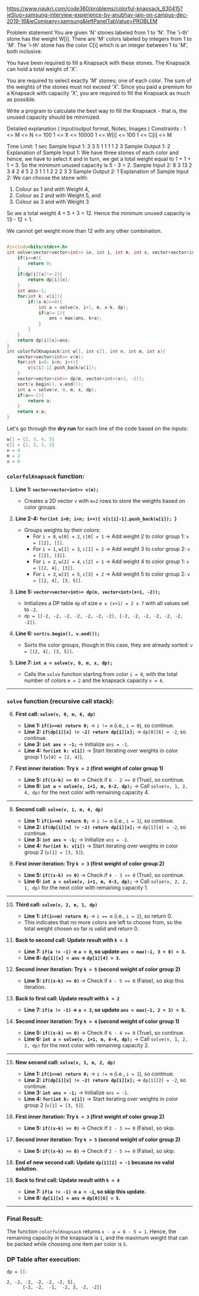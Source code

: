 https://www.naukri.com/code360/problems/colorful-knapsack_630415?ieSlug=samsung-interview-experience-by-anubhav-jain-on-campus-dec-2019-16&ieCompany=samsung&leftPanelTabValue=PROBLEM

Problem statement
You are given 'N' stones labeled from 1 to 'N'. The 'i-th' stone has the weight W[i]. There are 'M' colors labeled by integers from 1 to 'M'. The 'i-th' stone has the color C[i] which is an integer between 1 to 'M', both inclusive.

You have been required to fill a Knapsack with these stones. The Knapsack can hold a total weight of 'X'.

You are required to select exactly 'M' stones; one of each color. The sum of the weights of the stones must not exceed 'X'. Since you paid a premium for a Knapsack with capacity 'X', you are required to fill the Knapsack as much as possible.

Write a program to calculate the best way to fill the Knapsack - that is, the unused capacity should be minimized.

Detailed explanation ( Input/output format, Notes, Images )
Constraints :
1 <= M <= N <= 100
1 <= X <= 10000
1 <= W[i] <= 100
1 <= C[i] <= M

Time Limit: 1 sec
Sample Input 1:
3 3 5
1 1 1
1 2 3
Sample Output 1:
2
Explanation of Sample Input 1:
We have three stones of each color and hence, we have to select it and in turn, we get a total weight equal to 1 + 1 + 1 = 3. So the minimum unused capacity is 5 - 3 = 2.
Sample Input 2:
8 3 13
2 3 4 2 4 5 2 3
1 1 1 2 2 2 3 3
Sample Output 2:
1
Explanation of Sample Input 2:
We can choose the stone with:
1. Colour as 1 and with Weight 4, 
2. Colour as 2 and with Weight 5, and
3. Colour as 3 and with Weight 3 

So we a total weight 4 + 5 + 3 = 12. Hence the minimum unused capacity is 13 - 12 = 1.

We cannot get weight more than 12 with any other combination.

```cpp

#include<bits/stdc++.h>
int solve(vector<vector<int>> &v, int i, int m, int x, vector<vector<int>> &dp){
    if(i==m){
        return 0;
    }
    if(dp[i][x]!=-2){
        return dp[i][x];
    }
    int ans=-1;
    for(int k: v[i]){
        if((x-k)>=0){
            int a = solve(v, i+1, m, x-k, dp);
            if(a!=-1){
                ans = max(ans, k+a);
            }
        }
    }
    return dp[i][x]=ans;
}
int colorfulKnapsack(int w[], int c[], int n, int m, int x){
    vector<vector<int>> v(m);
    for(int i=0; i<n; i++){
        v[c[i]-1].push_back(w[i]);
    }
    vector<vector<int>> dp(m, vector<int>(x+1, -2));
    sort(v.begin(), v.end());
	int a = solve(v, 0, m, x, dp);
    if(a==-1){
        return a;
    }
    return x-a;
}


```

Let's go through the **dry run** for each line of the code based on the inputs:

```cpp
w[] = {2, 3, 4, 5}
c[] = {1, 2, 1, 2}
n = 4
m = 2
x = 6
```

### `colorfulKnapsack` function:

1. **Line 1: `vector<vector<int>> v(m);`**
   - Creates a 2D vector `v` with `m=2` rows to store the weights based on color groups.

2. **Line 2-4: `for(int i=0; i<n; i++){ v[c[i]-1].push_back(w[i]); }`**
   - Groups weights by their colors:
     - For `i = 0`, `w[0] = 2`, `c[0] = 1` → Add weight 2 to color group 1: `v = [[2], []]`.
     - For `i = 1`, `w[1] = 3`, `c[1] = 2` → Add weight 3 to color group 2: `v = [[2], [3]]`.
     - For `i = 2`, `w[2] = 4`, `c[2] = 1` → Add weight 4 to color group 1: `v = [[2, 4], [3]]`.
     - For `i = 3`, `w[3] = 5`, `c[3] = 2` → Add weight 5 to color group 2: `v = [[2, 4], [3, 5]]`.

3. **Line 5: `vector<vector<int>> dp(m, vector<int>(x+1, -2));`**
   - Initializes a DP table `dp` of size `m x (x+1) = 2 x 7` with all values set to `-2`.
   - `dp = [[-2, -2, -2, -2, -2, -2, -2], [-2, -2, -2, -2, -2, -2, -2]]`.

4. **Line 6: `sort(v.begin(), v.end());`**
   - Sorts the color groups, though in this case, they are already sorted: `v = [[2, 4], [3, 5]]`.

5. **Line 7: `int a = solve(v, 0, m, x, dp);`**
   - Calls the `solve` function starting from color `i = 0`, with the total number of colors `m = 2` and the knapsack capacity `x = 6`.

---

### `solve` function (recursive call stack):

6. **First call: `solve(v, 0, m, 6, dp)`**
   - **Line 1: `if(i==m) return 0;`** → `i != m` (i.e., `i = 0`), so continue.
   - **Line 2: `if(dp[i][x] != -2) return dp[i][x];`** → `dp[0][6] = -2`, so continue.
   - **Line 3: `int ans = -1;`** → Initialize `ans = -1`.
   - **Line 4: `for(int k: v[i])`** → Start iterating over weights in color group 1 (`v[0] = [2, 4]`).

7. **First inner iteration: Try `k = 2` (first weight of color group 1)**
   - **Line 5: `if((x-k) >= 0)`** → Check if `6 - 2 >= 0` (True), so continue.
   - **Line 6: `int a = solve(v, i+1, m, 6-2, dp);`** → Call `solve(v, 1, 2, 4, dp)` for the next color with remaining capacity 4.

---

8. **Second call: `solve(v, 1, m, 4, dp)`**
   - **Line 1: `if(i==m) return 0;`** → `i != m` (i.e., `i = 1`), so continue.
   - **Line 2: `if(dp[i][x] != -2) return dp[i][x];`** → `dp[1][4] = -2`, so continue.
   - **Line 3: `int ans = -1;`** → Initialize `ans = -1`.
   - **Line 4: `for(int k: v[i])`** → Start iterating over weights in color group 2 (`v[1] = [3, 5]`).

9. **First inner iteration: Try `k = 3` (first weight of color group 2)**
   - **Line 5: `if((x-k) >= 0)`** → Check if `4 - 3 >= 0` (True), so continue.
   - **Line 6: `int a = solve(v, i+1, m, 4-3, dp);`** → Call `solve(v, 2, 2, 1, dp)` for the next color with remaining capacity 1.

---

10. **Third call: `solve(v, 2, m, 1, dp)`**
    - **Line 1: `if(i==m) return 0;`** → `i == m` (i.e., `i = 2`), so return 0.
    - This indicates that no more colors are left to choose from, so the total weight chosen so far is valid and return 0.

11. **Back to second call: Update result with `k = 3`**
    - **Line 7: `if(a != -1)` → `a = 0`, so update `ans = max(-1, 3 + 0) = 3`.**
    - **Line 8: `dp[i][x] = ans` → `dp[1][4] = 3`.**

12. **Second inner iteration: Try `k = 5` (second weight of color group 2)**
    - **Line 5: `if((x-k) >= 0)`** → Check if `4 - 5 >= 0` (False), so skip this iteration.

13. **Back to first call: Update result with `k = 2`**
    - **Line 7: `if(a != -1)` → `a = 3`, so update `ans = max(-1, 2 + 3) = 5`.**

14. **Second inner iteration: Try `k = 4` (second weight of color group 1)**
    - **Line 5: `if((x-k) >= 0)`** → Check if `6 - 4 >= 0` (True), so continue.
    - **Line 6: `int a = solve(v, i+1, m, 6-4, dp);`** → Call `solve(v, 1, 2, 2, dp)` for the next color with remaining capacity 2.

---

15. **New second call: `solve(v, 1, m, 2, dp)`**
    - **Line 1: `if(i==m) return 0;`** → `i != m` (i.e., `i = 1`), so continue.
    - **Line 2: `if(dp[i][x] != -2) return dp[i][x];`** → `dp[1][2] = -2`, so continue.
    - **Line 3: `int ans = -1;`** → Initialize `ans = -1`.
    - **Line 4: `for(int k: v[i])`** → Start iterating over weights in color group 2 (`v[1] = [3, 5]`).

16. **First inner iteration: Try `k = 3` (first weight of color group 2)**
    - **Line 5: `if((x-k) >= 0)`** → Check if `2 - 3 >= 0` (False), so skip.

17. **Second inner iteration: Try `k = 5` (second weight of color group 2)**
    - **Line 5: `if((x-k) >= 0)`** → Check if `2 - 5 >= 0` (False), so skip.

18. **End of new second call: Update `dp[1][2] = -1` because no valid solution.**

19. **Back to first call: Update result with `k = 4`**
    - **Line 7: `if(a != -1)` → `a = -1`, so skip this update.**
    - **Line 8: `dp[i][x] = ans` → `dp[0][6] = 5`.**

---

### Final Result:

The function `colorfulKnapsack` returns `x - a = 6 - 5 = 1`. Hence, the remaining capacity in the knapsack is `1`, and the maximum weight that can be packed while choosing one item per color is `5`.

### DP Table after execution:
```
dp = [[-

2, -2, -2, -2, -2, -2, 5],
      [-2, -2,  -1,  -2, 3, -2, -2]]
```
